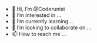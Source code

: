- 👋 Hi, I’m @Coderunist
- 👀 I’m interested in ...
- 🌱 I’m currently learning ...
- 💞️ I’m looking to collaborate on ...
- 📫 How to reach me ...

<!---
Coderunist/Coderunist is a ✨ special ✨ repository because its `README.md` (this file) appears on your GitHub profile.
You can click the Preview link to take a look at your changes.
--->
